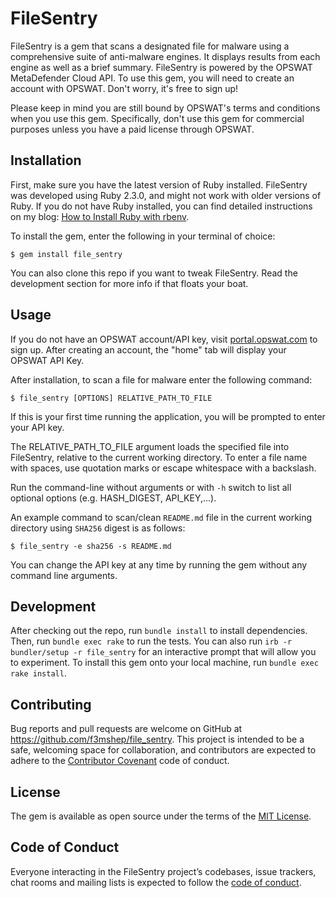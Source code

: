# FileSentry

FileSentry is a gem that scans a designated file for malware using a comprehensive suite of anti-malware engines.
It displays results from each engine as well as a brief summary. FileSentry is powered by the OPSWAT MetaDefender Cloud API. To use this gem, you will need to create an account with OPSWAT. Don't worry, it's free to sign up!

Please keep in mind you are still bound by OPSWAT's terms and conditions when you use this gem. Specifically, don't use this gem for commercial purposes unless you have a paid license through OPSWAT.

## Installation

First, make sure you have the latest version of Ruby installed. FileSentry was developed using Ruby 2.3.0, and might not work with older versions of Ruby.
If you do not have Ruby installed, you can find detailed instructions on my blog: [How to Install Ruby with rbenv](http://alexandrawright.net/posts/how_to_install_ruby_with_rbenv).

To install the gem, enter the following in your terminal of choice:

    $ gem install file_sentry

You can also clone this repo if you want to tweak FileSentry. Read the development section for more info if that floats your boat.

## Usage

If you do not have an OPSWAT account/API key, visit [portal.opswat.com](https://portal.opswat.com/) to sign up. After creating an account, the "home" tab will display your OPSWAT API Key.

After installation, to scan a file for malware enter the following command:

    $ file_sentry [OPTIONS] RELATIVE_PATH_TO_FILE

If this is your first time running the application, you will be prompted to enter your API key.

The RELATIVE_PATH_TO_FILE argument loads the specified file into FileSentry, relative to the current working directory. To enter a file name with spaces, use quotation marks or escape whitespace with a backslash.

Run the command-line without arguments or with `-h` switch to list all optional options (e.g. HASH_DIGEST, API_KEY,...).

An example command to scan/clean `README.md` file in the current working directory using `SHA256` digest is as follows:

    $ file_sentry -e sha256 -s README.md

You can change the API key at any time by running the gem without any command line arguments.

## Development

After checking out the repo, run `bundle install` to install dependencies. Then, run `bundle exec rake` to run the tests.
You can also run `irb -r bundler/setup -r file_sentry` for an interactive prompt that will allow you to experiment.
To install this gem onto your local machine, run `bundle exec rake install`.

## Contributing

Bug reports and pull requests are welcome on GitHub at https://github.com/f3mshep/file_sentry. This project is intended to be a safe, welcoming space for collaboration, and contributors are expected to adhere to the [Contributor Covenant](http://contributor-covenant.org) code of conduct.

## License

The gem is available as open source under the terms of the [MIT License](https://opensource.org/licenses/MIT).

## Code of Conduct

Everyone interacting in the FileSentry project’s codebases, issue trackers, chat rooms and mailing lists is expected to follow the [code of conduct](https://github.com/f3mshep/file_sentry/blob/master/CODE_OF_CONDUCT.md).
